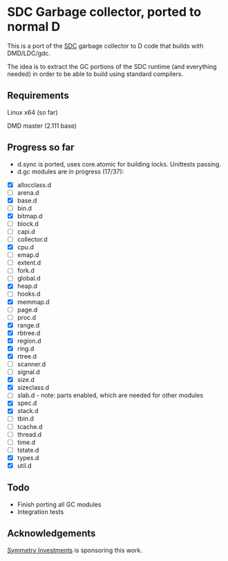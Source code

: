 # SDC Garbage collector, ported to normal D

This is a port of the [SDC](https://github.com/snazzy-d/sdc) garbage collector to D code that builds with DMD/LDC/gdc.

The idea is to extract the GC portions of the SDC runtime (and everything needed) in order to be able to build using standard compilers.

## Requirements

Linux x64 (so far)

DMD master (2.111 base)

## Progress so far

- d.sync is ported, uses core.atomic for building locks. Unittests passing.
- d.gc modules are in progress (17/37):
- [X] allocclass.d
- [ ] arena.d
- [X] base.d
- [ ] bin.d
- [X] bitmap.d
- [ ] block.d
- [ ] capi.d
- [ ] collector.d
- [X] cpu.d
- [ ] emap.d
- [ ] extent.d
- [ ] fork.d
- [ ] global.d
- [X] heap.d
- [ ] hooks.d
- [X] memmap.d
- [ ] page.d
- [ ] proc.d
- [X] range.d
- [X] rbtree.d
- [X] region.d
- [X] ring.d
- [X] rtree.d
- [ ] scanner.d
- [ ] signal.d
- [X] size.d
- [X] sizeclass.d
- [ ] slab.d - note: parts enabled, which are needed for other modules
- [X] spec.d
- [X] stack.d
- [ ] tbin.d
- [ ] tcache.d
- [ ] thread.d
- [ ] time.d
- [ ] tstate.d
- [X] types.d
- [X] util.d

## Todo

- Finish porting all GC modules
- Integration tests

## Acknowledgements

[Symmetry Investments](https://symmetryinvestments.com/) is sponsoring this work.
